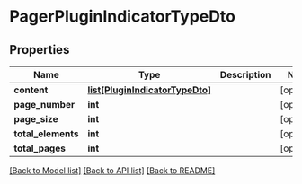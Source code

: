 # PagerPluginIndicatorTypeDto

## Properties
Name | Type | Description | Notes
------------ | ------------- | ------------- | -------------
**content** | [**list[PluginIndicatorTypeDto]**](PluginIndicatorTypeDto.md) |  | [optional] 
**page_number** | **int** |  | [optional] 
**page_size** | **int** |  | [optional] 
**total_elements** | **int** |  | [optional] 
**total_pages** | **int** |  | [optional] 

[[Back to Model list]](../README.md#documentation-for-models) [[Back to API list]](../README.md#documentation-for-api-endpoints) [[Back to README]](../README.md)


